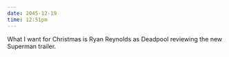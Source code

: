 ```yaml
---
date: 2045-12-19
time: 12:51pm
---
```

What I want for Christmas is Ryan Reynolds as Deadpool reviewing the new Superman trailer.